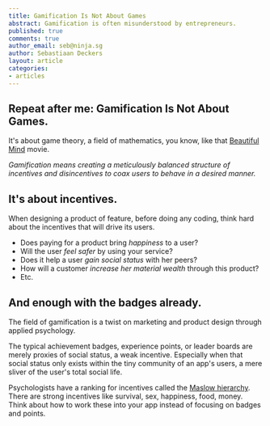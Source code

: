 ```yaml
---
title: Gamification Is Not About Games
abstract: Gamification is often misunderstood by entrepreneurs.
published: true
comments: true
author_email: seb@ninja.sg
author: Sebastiaan Deckers
layout: article
categories:
- articles
---
```


## Repeat after me: Gamification Is Not About Games.

It's about game theory, a field of mathematics, you know, like that [Beautiful Mind](http://www.imdb.com/title/tt0268978/) movie.

*Gamification means creating a meticulously balanced structure of incentives and disincentives to coax users to behave in a desired manner.*

## It's about incentives.

When designing a product of feature, before doing any coding, think hard about the incentives that will drive its users.

- Does paying for a product bring *happiness* to a user?
- Will the user *feel safer* by using your service?
- Does it help a user *gain social status* with her peers?
- How will a customer *increase her material wealth* through this product?
- Etc.

## And enough with the badges already.

The field of gamification is a twist on marketing and product design through applied psychology.

The typical achievement badges, experience points, or leader boards are merely proxies of social status, a weak incentive. Especially when that social status only exists within the tiny community of an app's users, a mere sliver of the user's total social life.

Psychologists have a ranking for incentives called the [Maslow hierarchy](http://www.simplypsychology.org/maslow.html). There are strong incentives like survival, sex, happiness, food, money. Think about how to work these into your app instead of focusing on badges and points.
